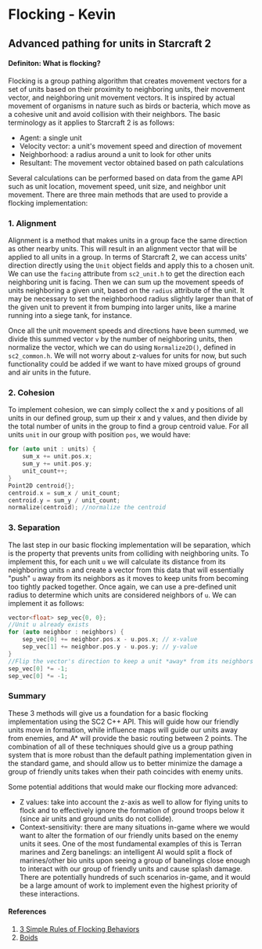 # Flocking - Kevin
## Advanced pathing for units in Starcraft 2

#### Definiton: What is flocking?
Flocking is a group pathing algorithm that creates movement vectors for a set of
units based on their proximity to neighboring units, their movement vector, and
neighboring unit movement vectors. It is inspired by actual movement of
organisms in nature such as birds or bacteria, which move as a cohesive unit
and avoid collision with their neighbors. The basic terminology as it applies
to Starcraft 2 is as follows:
* Agent: a single unit
* Velocity vector: a unit's movement speed and direction of movement
* Neighborhood: a radius around a unit to look for other units
* Resultant: The movement vector obtained based on path calculations

Several calculations can be performed based on data from the game API such as
unit location, movement speed, unit size, and neighbor unit movement. There are
three main methods that are used to provide a flocking implementation:

### 1. Alignment
Alignment is a method that makes units in a group face the same direction as
other nearby units. This will result in an alignment vector that will be
applied to all units in a group. In terms of Starcraft 2, we can access units'
direction directly using the ```Unit``` object fields and apply this to a
chosen unit. We can use the ```facing``` attribute from ```sc2_unit.h``` to
get the direction each neighboring unit is facing. Then we can sum up the
movement speeds of units neighboring a given unit, based on the ```radius```
attribute of the unit. It may be necessary to set the neighborhood radius
slightly larger than that of the given unit to prevent it from bumping into
larger units, like a marine running into a siege tank, for instance.

Once all the unit movement speeds and directions have been summed, we divide
this summed vector ```v``` by the number of neighboring units, then normalize
the vector, which we can do using ```Normalize2D()```, defined in
```sc2_common.h```. We will not worry about
z-values for units for now, but such functionality could be added if we want
to have mixed groups of ground and air units in the future.
### 2. Cohesion
To implement cohesion, we can simply collect the x and y positions of all units
in our defined group, sum up their x and y values, and then divide by the total
number of units in the group to find a group centroid value. For all units
```unit```  in our group with position ```pos```, we would have:
```c++
for (auto unit : units) {
    sum_x += unit.pos.x;
    sum_y += unit.pos.y;
    unit_count++;
}
Point2D centroid{};
centroid.x = sum_x / unit_count;
centroid.y = sum_y / unit_count;
normalize(centroid); //normalize the centroid
```

### 3. Separation
The last step in our basic flocking implementation will be separation, which is 
the property that prevents units from colliding with neighboring units. To 
implement this, for each unit ```u``` we will calculate its distance from its 
neighboring units ```n``` and create a vector from this data that will 
essentially "push" ```u``` away from its neighbors as it moves to keep units 
from becoming too tightly packed together. Once again, we can use a pre-defined 
unit radius to determine which units are considered neighbors of ```u```. We can
implement it as follows:
```c++
vector<float> sep_vec{0, 0};
//Unit u already exists
for (auto neighbor : neighbors) {
    sep_vec[0] += neighbor.pos.x - u.pos.x; // x-value
    sep_vec[1] += neighbor.pos.y - u.pos.y; // y-value
}
//Flip the vector's direction to keep a unit *away* from its neighbors
sep_vec[0] *= -1;
sep_vec[0] *= -1; 
```

### Summary
These 3 methods will give us a foundation for a basic flocking implementation 
using the SC2 C++ API. This will guide how our friendly units move in formation, 
while influence maps will guide our units away from enemies, and A* will provide 
the basic routing between 2 points. The combination of all of these techniques 
should give us a group pathing system that is more robust than the default 
pathing implementation given in the standard game, and should allow us to better 
minimize the damage a group of friendly units takes when their path coincides 
with enemy units.

Some potential additions that would make our flocking more advanced:

* Z values: take into account the z-axis as well to allow for flying units to 
flock and to effectively ignore the formation of ground troops below it (since 
air units and ground units do not collide).
* Context-sensitivity: there are many situations in-game where we would want to 
alter the formation of our friendly units based on the enemy units it sees. One 
of the most fundamental examples of this is Terran marines and Zerg banelings: 
an intelligent AI would split a flock of marines/other bio units upon seeing a 
group of banelings close enough to interact with our group of friendly units and 
cause splash damage. There are potentially hundreds of such scenarios in-game, 
and it would be a large amount of work to implement even the highest priority of 
these interactions.

#### References
1. [3 Simple Rules of Flocking Behaviors](https://gamedevelopment.tutsplus.com/tutorials/3-simple-rules-of-flocking-behaviors-alignment-cohesion-and-separation--gamedev-3444)
2. [Boids](https://www.red3d.com/cwr/boids/)

